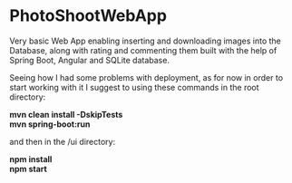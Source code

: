 # PhotoShootWebApp
Very basic Web App enabling inserting and downloading images into the Database, along with rating and commenting them built with the help of Spring Boot, Angular and SQLite database.

Seeing how I had some problems with deployment, as for now in order to start working with it I suggest to using these commands in the root directory:

**mvn clean install -DskipTests**<br/>
**mvn spring-boot:run**

and then in the /ui directory:

**npm install**<br/>
**npm start**
